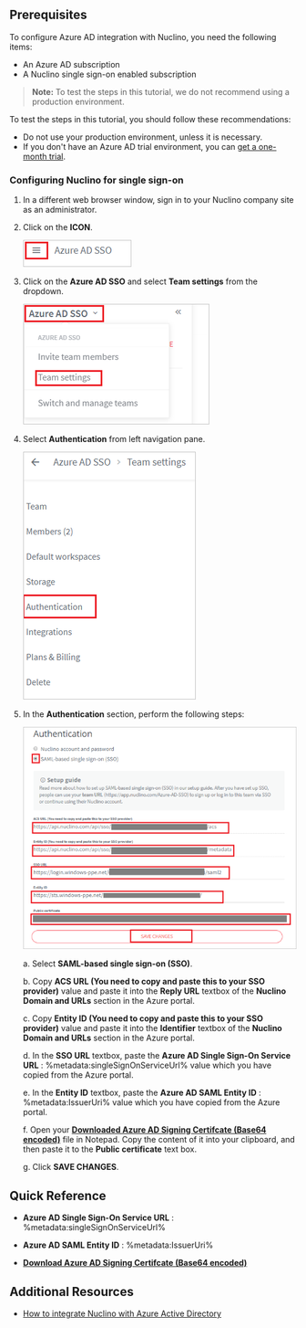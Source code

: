 ## Prerequisites

To configure Azure AD integration with Nuclino, you need the following items:

- An Azure AD subscription
- A Nuclino single sign-on enabled subscription

> **Note:**
> To test the steps in this tutorial, we do not recommend using a production environment.

To test the steps in this tutorial, you should follow these recommendations:

- Do not use your production environment, unless it is necessary.
- If you don't have an Azure AD trial environment, you can [get a one-month trial](https://azure.microsoft.com/pricing/free-trial/).

### Configuring Nuclino for single sign-on

1. In a different web browser window, sign in to your Nuclino company site as an administrator.

2. Click on the **ICON**.

	![Nuclino Configuration](./media/configure1.png)

3. Click on the **Azure AD SSO** and select **Team settings** from the dropdown.

	![Nuclino Configuration](./media/configure2.png)

4. Select **Authentication** from left navigation pane.

	![Nuclino Configuration](./media/configure3.png)

5. In the **Authentication** section, perform the following steps:

	![Nuclino Configuration](./media/configure4.png)

	a. Select **SAML-based single sign-on (SSO)**.

	b. Copy **ACS URL (You need to copy and paste this to your SSO provider)** value and paste it into the **Reply URL** textbox of the **Nuclino Domain and URLs** section in the Azure portal.

	c. Copy **Entity ID (You need to copy and paste this to your SSO provider)** value and paste it into the **Identifier** textbox of the **Nuclino Domain and URLs** section in the Azure portal.

	d. In the **SSO URL** textbox, paste the **Azure AD Single Sign-On Service URL** : %metadata:singleSignOnServiceUrl% value which you have copied from the Azure portal.

	e. In the **Entity ID** textbox, paste the **Azure AD SAML Entity ID** : %metadata:IssuerUri% value which you have copied from the Azure portal.

	f. Open your **[Downloaded Azure AD Signing Certifcate (Base64 encoded)](%metadata:certificateDownloadBase64Url%)** file in Notepad. Copy the content of it into your clipboard, and then paste it to the **Public certificate** text box.

	g. Click **SAVE CHANGES**.

## Quick Reference

* **Azure AD Single Sign-On Service URL** : %metadata:singleSignOnServiceUrl%

* **Azure AD SAML Entity ID** : %metadata:IssuerUri%

* **[Download Azure AD Signing Certifcate (Base64 encoded)](%metadata:certificateDownloadBase64Url%)**

## Additional Resources

* [How to integrate Nuclino with Azure Active Directory](https://docs.microsoft.com/azure/active-directory/saas-apps/nuclino-tutorial)
